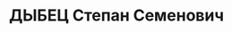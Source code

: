 ---
title: ДЫБЕЦ Степан Семенович
description: "Род. в 1887, Николаевская обл., мест. Новый Буг. Проживал: г. Москва.\
  \ Нач. Главного управления автотракторной промышленности, нарком Тяжпрома, ранее\
  \ - нач.строительства и 1-й директор ГАЗа \n  Арестован 04.10.1937. Обв. по ст.\
  \ 58-8, -11. Приговор: ВК ВС СССР – ВМН. Расстрелян 25.11.1937"
---